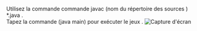 Utilisez la commande commande  javac (nom du répertoire  des sources ) *.java . <br/>
Tapez la commande (java main) pour exécuter le jeux . 
![Capture d'écran](http://2.bp.blogspot.com/-hFZK9U2Kn1c/U66lwKnd7oI/AAAAAAAAAQE/bdUlnlwkQZk/s1600/enclos.jpg)

